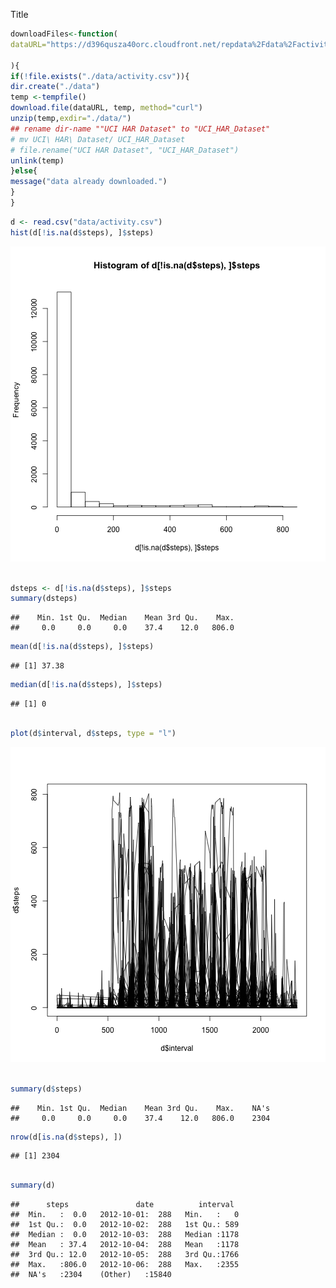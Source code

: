 Title



```r
downloadFiles<-function(
dataURL="https://d396qusza40orc.cloudfront.net/repdata%2Fdata%2Factivity.zip"

){
if(!file.exists("./data/activity.csv")){
dir.create("./data")
temp <-tempfile()
download.file(dataURL, temp, method="curl")
unzip(temp,exdir="./data/")
## rename dir-name ""UCI HAR Dataset" to "UCI_HAR_Dataset"
# mv UCI\ HAR\ Dataset/ UCI_HAR_Dataset
# file.rename("UCI HAR Dataset", "UCI_HAR_Dataset")
unlink(temp)
}else{
message("data already downloaded.")
}
}
```



```r
d <- read.csv("data/activity.csv")
hist(d[!is.na(d$steps), ]$steps)
```

![plot of chunk unnamed-chunk-2](figure/unnamed-chunk-21.png) 

```r

dsteps <- d[!is.na(d$steps), ]$steps
summary(dsteps)
```

```
##    Min. 1st Qu.  Median    Mean 3rd Qu.    Max. 
##     0.0     0.0     0.0    37.4    12.0   806.0
```

```r
mean(d[!is.na(d$steps), ]$steps)
```

```
## [1] 37.38
```

```r
median(d[!is.na(d$steps), ]$steps)
```

```
## [1] 0
```

```r

plot(d$interval, d$steps, type = "l")
```

![plot of chunk unnamed-chunk-2](figure/unnamed-chunk-22.png) 

```r

summary(d$steps)
```

```
##    Min. 1st Qu.  Median    Mean 3rd Qu.    Max.    NA's 
##     0.0     0.0     0.0    37.4    12.0   806.0    2304
```

```r
nrow(d[is.na(d$steps), ])
```

```
## [1] 2304
```

```r

summary(d)
```

```
##      steps               date          interval   
##  Min.   :  0.0   2012-10-01:  288   Min.   :   0  
##  1st Qu.:  0.0   2012-10-02:  288   1st Qu.: 589  
##  Median :  0.0   2012-10-03:  288   Median :1178  
##  Mean   : 37.4   2012-10-04:  288   Mean   :1178  
##  3rd Qu.: 12.0   2012-10-05:  288   3rd Qu.:1766  
##  Max.   :806.0   2012-10-06:  288   Max.   :2355  
##  NA's   :2304    (Other)   :15840
```

